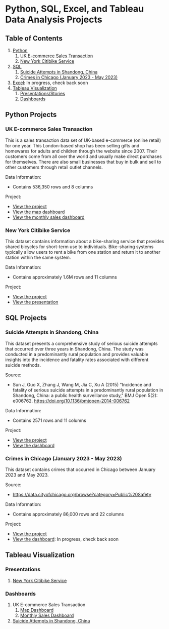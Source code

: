 # Python, SQL, Excel, and Tableau Data Analysis Projects

## Table of Contents

1. [Python](#Python-Projects)
   1. [UK E-commerce Sales Transaction](#uk-e-commerce-sales-transaction)
   2. [New York Citibike Service](#New-York-Citibike-Service)
2. [SQL](#sql-projects)
   1. [Suicide Attempts in Shandong, China](#suicide-attempts-in-shandong-china)
   2. [Crimes in Chicago (January 2023 - May 2023)](#crimes-in-chicago--january-2023---may-2023-)
3. [Excel](https://www.github.com): In progress, check back soon
4. [Tableau Visualization](#Tableau-Visualization)
   1. [Presentations/Stories](#Presentations)
   2. [Dashboards](#Dashboards)

## Python Projects
### UK E-commerce Sales Transaction
This is a sales transaction data set of UK-based e-commerce (online retail) for one year. This London-based shop has been selling gifts and homewares for adults and children through the website since 2007. Their customers come from all over the world and usually make direct purchases for themselves. There are also small businesses that buy in bulk and sell to other customers through retail outlet channels.

Data Information:
- Contains 536,350 rows and 8 columns

Project:
- [View the project](https://github.com/huskyyyboy/Data-Analysis-Portfolio/tree/master/Python/UK%20Sales%20Transaction)
- [View the map dashboard](https://public.tableau.com/app/profile/eywick.francis/viz/UKE-commerceMapDashboard/MapSalesDashboard)
- [View the monthly sales dashboard](https://public.tableau.com/app/profile/eywick.francis/viz/UKE-commerceMonthlySalesDashboard/MonthlySalesDashboard)

### New York Citibike Service
This dataset contains information about a bike-sharing service that provides shared bicycles for short-term use to individuals. Bike-sharing systems typically allow users to rent a bike from one station and return it to another station within the same system.

Data Information:
- Contains approximately 1.6M rows and 11 columns

Project:
- [View the project](https://github.com/huskyyyboy/Data-Analysis-Portfolio/tree/master/Python/NY%20Bike%20Sharing%20Service)
- [View the presentation](https://public.tableau.com/app/profile/eywick.francis/viz/NYCitibike-BikeSharingPresentation/CitiBikePresentation)

## SQL Projects
### Suicide Attempts in Shandong, China
This dataset presents a comprehensive study of serious suicide attempts that occurred over three years in Shandong, China. The study was conducted in a predominantly rural population and provides valuable insights into the incidence and fatality rates associated with different suicide methods.

Source:
- Sun J, Guo X, Zhang J, Wang M, Jia C, Xu A (2015) "Incidence and fatality of serious suicide attempts in a predominantly rural population in Shandong, China: a public health surveillance study," BMJ Open 5(2): e006762. https://doi.org/10.1136/bmjopen-2014-006762

Data Information:
- Contains 2571 rows and 11 columns

Project:
- [View the project](https://github.com/huskyyyboy/Data-Analysis-Portfolio/tree/master/SQL/Suicide%20Attempts%20in%20Shandong%20China)
- [View the dashboard](https://public.tableau.com/app/profile/eywick.francis/viz/SuicideCasesDashboard/SuicideCasesDashboard)

### Crimes in Chicago (January 2023 - May 2023)
This dataset contains crimes that occurred in Chicago between January 2023 and May 2023.

Source:
- https://data.cityofchicago.org/browse?category=Public%20Safety

Data Information:
- Contains approximately 86,000 rows and 22 columns

Project:
- [View the project](https://github.com/)
- [View the dashboard](https://github.com/): In progress, check back soon

## Tableau Visualization
### Presentations
1. [New York Citibike Service](https://public.tableau.com/app/profile/eywick.francis/viz/NYCitibike-BikeSharingPresentation/CitiBikePresentation)

### Dashboards
1. UK E-commerce Sales Transaction
   1. [Map Dashboard](https://public.tableau.com/app/profile/eywick.francis/viz/UKE-commerceMapDashboard/MapSalesDashboard)
   2. [Monthly Sales Dashboard](https://public.tableau.com/app/profile/eywick.francis/viz/UKE-commerceMonthlySalesDashboard/MonthlySalesDashboard)
2. [Suicide Attempts in Shandong, China](https://public.tableau.com/app/profile/eywick.francis/viz/SuicideCasesDashboard/SuicideCasesDashboard)